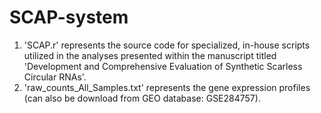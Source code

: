# SCAP-system
1. 'SCAP.r' represents the source code for specialized, in-house scripts utilized in the analyses presented within the manuscript titled 'Development and Comprehensive Evaluation of Synthetic Scarless Circular RNAs'. <br>
2. 'raw_counts_All_Samples.txt' represents the gene expression profiles (can also be download from GEO database: GSE284757).
